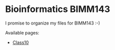 # Bioinformatics BIMM143

I promise to organize my files for BIMM143 :-)

Available pages:
- [Class10]( https://mvlouie.github.io/Bimm-143-Bioinformatics/class10/test.htm)
